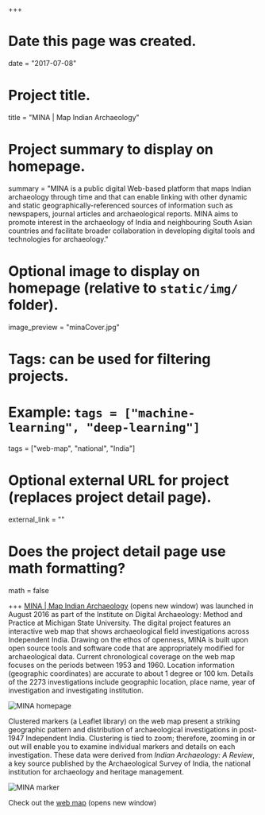 +++
# Date this page was created.
date = "2017-07-08"

# Project title.
title = "MINA | Map Indian Archaeology"

# Project summary to display on homepage.
summary = "MINA is a public digital Web-based platform that maps Indian archaeology through time and that can enable linking with other dynamic and static geographically-referenced sources of information such as newspapers, journal articles and archaeological reports. MINA aims to promote interest in the archaeology of India and neighbouring South Asian countries and facilitate broader collaboration in developing digital tools and technologies for archaeology."

# Optional image to display on homepage (relative to `static/img/` folder).
image_preview = "minaCover.jpg"

# Tags: can be used for filtering projects.
# Example: `tags = ["machine-learning", "deep-learning"]`
tags = ["web-map", "national", "India"]

# Optional external URL for project (replaces project detail page).
external_link = ""

# Does the project detail page use math formatting?
math = false

+++
[MINA | Map Indian Archaeology](http://dngupta.github.io/mina.github.io) (opens new window) was launched in August 2016 as part of the Institute on Digital Archaeology: Method and Practice at Michigan State University. The digital project features an interactive web map that shows archaeological field investigations across Independent India. Drawing on the ethos of openness, MINA is built upon open source tools and software code that are appropriately modified for archaeological data. Current chronological coverage on the web map focuses on the periods between 1953 and 1960. Location information (geographic coordinates) are accurate to about 1 degree or 100 km. Details of the 2273 investigations include geographic location, place name, year of investigation and investigating institution.

![MINA homepage](/img/minaHome.jpg)

 Clustered markers (a Leaflet library) on the web map present a striking geographic pattern and distribution of archaeological investigations in post-1947 Independent India. Clustering is tied to zoom; therefore, zooming in or out will enable you to examine individual markers and details on each investigation. These data were derived from *Indian Archaeology: A Review*, a key source published by the Archaeological Survey of India, the national institution for archaeology and heritage management.

![MINA marker](/img/minaMarker.jpg)

 Check out the [web map](http://dngupta.github.io/mina.github.io) (opens new window)
